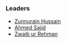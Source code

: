 ### Leaders
* [Zunnurain Hussain](mailto:zunnurain.hussain@owasp.org)
* [Ahmed Sajid](mailto:ahmed.sajid@owasp.org)
* [Zwaib ur Rehman](mailto:zwaib.urrehman@owasp.org)

